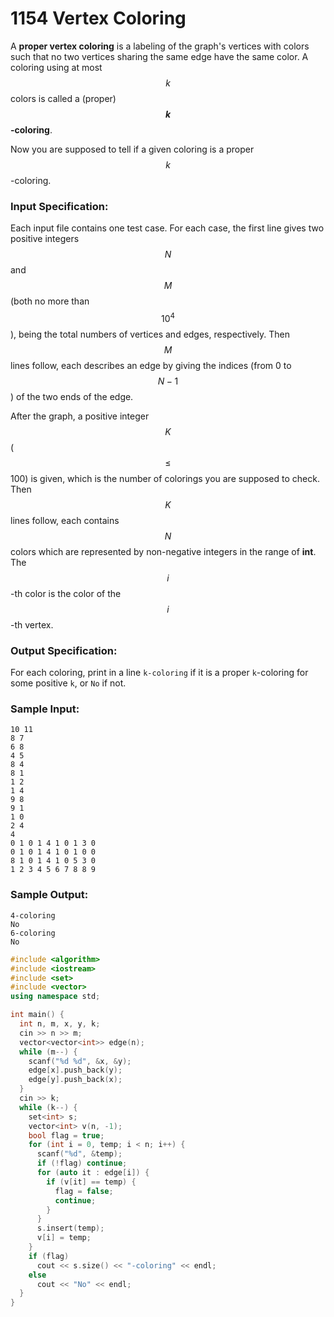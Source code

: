 # 1154 Vertex Coloring
A **proper vertex coloring** is a labeling of the graph's vertices with colors such that no two vertices sharing the same edge have the same color.  A coloring using at most $$k$$ colors is called a (proper) **$$k$$-coloring**.

Now you are supposed to tell if a given coloring is a proper $$k$$-coloring.

### Input Specification:

Each input file contains one test case. For each case, the first line gives two positive integers $$N$$ and $$M$$ (both no more than $$10^4$$), being the total numbers of vertices and edges, respectively. Then $$M$$ lines follow, each describes an edge by giving the indices (from 0 to $$N-1$$) of the two ends of the edge.

After the graph, a positive integer $$K$$ ($$\le$$ 100) is given, which is the number of colorings you are supposed to check. Then $$K$$ lines follow, each contains $$N$$ colors which are represented by non-negative integers in the range of **int**.  The $$i$$-th color is the color of the $$i$$-th vertex.

### Output Specification:

For each coloring, print in a line `k-coloring` if it is a proper `k`-coloring for some positive `k`, or `No` if not.

### Sample Input:
```in
10 11
8 7
6 8
4 5
8 4
8 1
1 2
1 4
9 8
9 1
1 0
2 4
4
0 1 0 1 4 1 0 1 3 0
0 1 0 1 4 1 0 1 0 0
8 1 0 1 4 1 0 5 3 0
1 2 3 4 5 6 7 8 8 9
```

### Sample Output:
```out
4-coloring
No
6-coloring
No
```

```cpp
#include <algorithm>
#include <iostream>
#include <set>
#include <vector>
using namespace std;

int main() {
  int n, m, x, y, k;
  cin >> n >> m;
  vector<vector<int>> edge(n);
  while (m--) {
    scanf("%d %d", &x, &y);
    edge[x].push_back(y);
    edge[y].push_back(x);
  }
  cin >> k;
  while (k--) {
    set<int> s;
    vector<int> v(n, -1);
    bool flag = true;
    for (int i = 0, temp; i < n; i++) {
      scanf("%d", &temp);
      if (!flag) continue;
      for (auto it : edge[i]) {
        if (v[it] == temp) {
          flag = false;
          continue;
        }
      }
      s.insert(temp);
      v[i] = temp;
    }
    if (flag)
      cout << s.size() << "-coloring" << endl;
    else
      cout << "No" << endl;
  }
}
```